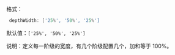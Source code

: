 格式：

```d
 depthWidth: ['25%', '50%', '25%']
```

默认值：`['25%', '50%', '25%']`

说明：定义每一阶级的宽度，有几个阶级配置几个，加和等于 100%。
